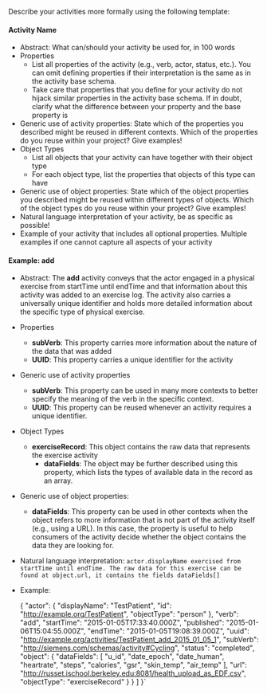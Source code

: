 Describe your activities more formally using the following template:

#### Activity Name

* Abstract: What can/should your activity be used for, in 100 words
* Properties
  * List all properties of the activity (e.g., verb, actor, status, etc.). You can omit defining properties if their interpretation is the same as in the activity base schema.
  * Take care that properties that you define for your activity do not hijack similar properties in the activity base schema. If in doubt, clarify what the difference between your property and the base property is
* Generic use of activity properties: State which of the properties you described might be reused in different contexts. Which of the properties do you reuse within your project? Give examples!
* Object Types
  * List all objects that your activity can have together with their object type
  * For each object type, list the properties that objects of this type can have
* Generic use of object properties: State which of the object properties you described might be reused within different types of objects. Which of the object types do you reuse within your project? Give examples!
* Natural language interpretation of your activity, be as specific as possible!
* Example of your activity that includes all optional properties. Multiple examples if one cannot capture all aspects of your activity


#### Example: add

* Abstract: The **add** activity conveys that the actor engaged in a physical exercise from startTime until endTime and that information about this activity was added to an exercise log. The activity also carries a universally unique identifier and holds more detailed information about the specific type of physical exercise.
* Properties
  * **subVerb**: This property carries more information about the nature of the data that was added
  * **UUID**: This property carries a unique identifier for the activity
* Generic use of activity properties
  * **subVerb**: This property can be used in many more contexts to better specify the meaning of the verb in the specific context.
  * **UUID**: This property can be reused whenever an activity requires a unique identifier.
* Object Types
  * **exerciseRecord**: This object contains the raw data that represents the exercise activity
    * **dataFields**: The object may be further described using this property, which lists the types of available data in the record as an array.
* Generic use of object properties:
  * **dataFields**: This property can be used in other contexts when the object refers to more information that is not part of the activity itself (e.g., using a URL). In this case, the property is useful to help consumers of the activity decide whether the object contains the data they are looking for.
* Natural language interpretation: `actor.displayName exercised from startTime until endTime. The raw data for this exercise can be found at object.url, it contains the fields dataFields[]`
* Example:

    {
      "actor": {
        "displayName": "TestPatient",
        "id": "http://example.org/TestPatient",
        "objectType": "person"
      },
      "verb": "add",
      "startTime": "2015-01-05T17:33:40.000Z",
      "published": "2015-01-06T15:04:55.000Z",
      "endTime": "2015-01-05T19:08:39.000Z",
      "uuid": "http://example.org/activities/TestPatient_add_2015_01_05_1",
      "subVerb": "http://siemens.com/schemas/activity#Cycling",
      "status": "completed",
      "object": {
        "dataFields": [
          "u_id",
          "date_epoch",
          "date_human",
          "heartrate",
          "steps",
          "calories",
          "gsr",
          "skin_temp",
          "air_temp"
        ],
        "url": "http://russet.ischool.berkeley.edu:8081/health_upload_as_EDF.csv",
        "objectType": "exerciseRecord"
      }
    }
  ]
}`
